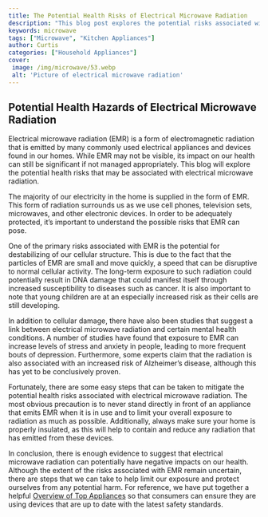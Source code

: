 ```yaml
---
title: The Potential Health Risks of Electrical Microwave Radiation
description: "This blog post explores the potential risks associated with exposure to electrical microwave radiation Learn more about this important issue and how to limit exposure"
keywords: microwave
tags: ["Microwave", "Kitchen Appliances"]
author: Curtis
categories: ["Household Appliances"]
cover: 
 image: /img/microwave/53.webp
 alt: 'Picture of electrical microwave radiation'
---
```

## Potential Health Hazards of Electrical Microwave Radiation 

Electrical microwave radiation (EMR) is a form of electromagnetic radiation that is emitted by many commonly used electrical appliances and devices found in our homes. While EMR may not be visible, its impact on our health can still be significant if not managed appropriately. This blog will explore the potential health risks that may be associated with electrical microwave radiation. 

The majority of our electricity in the home is supplied in the form of EMR. This form of radiation surrounds us as we use cell phones, television sets, microwaves, and other electronic devices. In order to be adequately protected, it’s important to understand the possible risks that EMR can pose. 

One of the primary risks associated with EMR is the potential for destabilizing of our cellular structure. This is due to the fact that the particles of EMR are small and move quickly, a speed that can be disruptive to normal cellular activity. The long-term exposure to such radiation could potentially result in DNA damage that could manifest itself through increased susceptibility to diseases such as cancer. It is also important to note that young children are at an especially increased risk as their cells are still developing.

In addition to cellular damage, there have also been studies that suggest a link between electrical microwave radiation and certain mental health conditions. A number of studies have found that exposure to EMR can increase levels of stress and anxiety in people, leading to more frequent bouts of depression. Furthermore, some experts claim that the radiation is also associated with an increased risk of Alzheimer’s disease, although this has yet to be conclusively proven. 

Fortunately, there are some easy steps that can be taken to mitigate the potential health risks associated with electrical microwave radiation. The most obvious precaution is to never stand directly in front of an appliance that emits EMR when it is in use and to limit your overall exposure to radiation as much as possible. Additionally, always make sure your home is properly insulated, as this will help to contain and reduce any radiation that has emitted from these devices. 

In conclusion, there is enough evidence to suggest that electrical microwave radiation can potentially have negative impacts on our health. Although the extent of the risks associated with EMR remain uncertain, there are steps that we can take to help limit our exposure and protect ourselves from any potential harm. For reference, we have put together a helpful [Overview of Top Appliances](./pages/appliance-overview) so that consumers can ensure they are using devices that are up to date with the latest safety standards.
